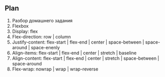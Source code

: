 ## Plan

1. Разбор домашнего задания
2. Flexbox
3. Display: flex
4. Flex-direction: row | column 
5. Justify-content: flex-start | flex-end | center | space-between | space-around | space-enenly
6. Align-items: flex-start | flex-end | center | stretch | baseline
7. Align-content: flex-start | flex-end | center | stretch | space-between | space-around
8. Flex-wrap: nowrap | wrap | wrap-reverse













